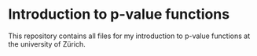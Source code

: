 # Introduction to p-value functions

This repository contains all files for my introduction to p-value functions at the university of Zürich.

